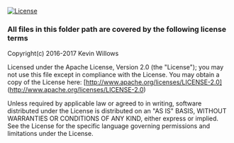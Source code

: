 
[![License](https://img.shields.io/badge/License-Apache%202.0-blue.svg)](https://opensource.org/licenses/Apache-2.0)

### All files in this folder path are covered by the following license terms

Copyright(c) 2016-2017 Kevin Willows

Licensed under the Apache License, Version 2.0 (the "License");
you may not use this file except in compliance with the License.
You may obtain a copy of the License here: [http://www.apache.org/licenses/LICENSE-2.0] (http://www.apache.org/licenses/LICENSE-2.0)

Unless required by applicable law or agreed to in writing, software
distributed under the License is distributed on an "AS IS" BASIS,
WITHOUT WARRANTIES OR CONDITIONS OF ANY KIND, either express or implied.
See the License for the specific language governing permissions and
limitations under the License.

